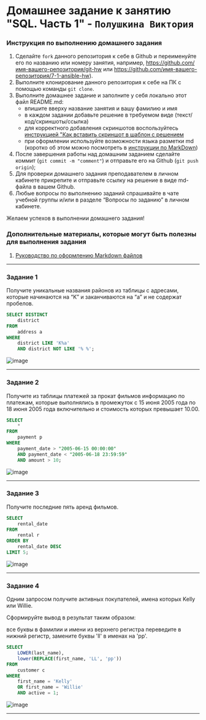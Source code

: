 # Домашнее задание к занятию "SQL. Часть 1" - `Полушкина Виктория`


### Инструкция по выполнению домашнего задания

   1. Сделайте `fork` данного репозитория к себе в Github и переименуйте его по названию или номеру занятия, например, https://github.com/имя-вашего-репозитория/git-hw или  https://github.com/имя-вашего-репозитория/7-1-ansible-hw).
   2. Выполните клонирование данного репозитория к себе на ПК с помощью команды `git clone`.
   3. Выполните домашнее задание и заполните у себя локально этот файл README.md:
      - впишите вверху название занятия и вашу фамилию и имя
      - в каждом задании добавьте решение в требуемом виде (текст/код/скриншоты/ссылка)
      - для корректного добавления скриншотов воспользуйтесь [инструкцией "Как вставить скриншот в шаблон с решением](https://github.com/netology-code/sys-pattern-homework/blob/main/screen-instruction.md)
      - при оформлении используйте возможности языка разметки md (коротко об этом можно посмотреть в [инструкции  по MarkDown](https://github.com/netology-code/sys-pattern-homework/blob/main/md-instruction.md))
   4. После завершения работы над домашним заданием сделайте коммит (`git commit -m "comment"`) и отправьте его на Github (`git push origin`);
   5. Для проверки домашнего задания преподавателем в личном кабинете прикрепите и отправьте ссылку на решение в виде md-файла в вашем Github.
   6. Любые вопросы по выполнению заданий спрашивайте в чате учебной группы и/или в разделе “Вопросы по заданию” в личном кабинете.
   
Желаем успехов в выполнении домашнего задания!
   
### Дополнительные материалы, которые могут быть полезны для выполнения задания

1. [Руководство по оформлению Markdown файлов](https://gist.github.com/Jekins/2bf2d0638163f1294637#Code)

---

### Задание 1 
Получите уникальные названия районов из таблицы с адресами, которые начинаются на “K” и заканчиваются на “a” и не содержат пробелов.

``` SQL
SELECT DISTINCT
	district
FROM
	address a
WHERE
	district LIKE 'K%a'
	AND district NOT LIKE '% %';
```

![image](https://user-images.githubusercontent.com/121248099/236898257-cdc448b0-1d1e-465b-91bf-a1546cf69e02.png)



---

### Задание 2
Получите из таблицы платежей за прокат фильмов информацию по платежам, которые выполнялись в промежуток с 15 июня 2005 года по 18 июня 2005 года включительно и стоимость которых превышает 10.00.

``` SQL
SELECT
	*
FROM
	payment p
WHERE 
	payment_date > "2005-06-15 00:00:00"
	AND payment_date < "2005-06-18 23:59:59"
	AND amount > 10;
```
![image](https://user-images.githubusercontent.com/121248099/236806698-ce8bdfa1-4530-4b54-99b5-e5d80b84a0bf.png)

---

### Задание 3
Получите последние пять аренд фильмов.

``` SQL
SELECT 
	rental_date
FROM 
	rental r
ORDER BY
	rental_date DESC
LIMIT 5;
```

![image](https://user-images.githubusercontent.com/121248099/236810526-f9e09fd2-7ab5-45a2-a2e2-d5575eb1f47d.png)

---

### Задание 4
Одним запросом получите активных покупателей, имена которых Kelly или Willie.

Сформируйте вывод в результат таким образом:

все буквы в фамилии и имени из верхнего регистра переведите в нижний регистр,
замените буквы 'll' в именах на 'pp'.

``` SQL
SELECT
	LOWER(last_name),
	lower(REPLACE(first_name, 'LL', 'pp'))
FROM
	customer c
WHERE
	first_name = 'Kelly'
	OR first_name = 'Willie'
	AND active = 1;
```

![image](https://user-images.githubusercontent.com/121248099/236819503-0c2b3106-2250-4bd5-825e-696fed7ba83d.png)

---
